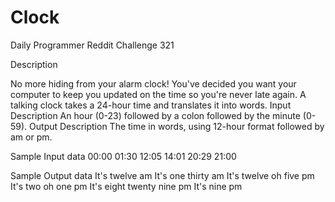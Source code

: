 # Clock
Daily Programmer Reddit Challenge 321

Description
 
No more hiding from your alarm clock! You've decided you want your computer to keep you updated on the time so you're never late again. 
A talking clock takes a 24-hour time and translates it into words.
Input Description
An hour (0-23) followed by a colon followed by the minute (0-59).
Output Description
The time in words, using 12-hour format followed by am or pm.

Sample Input data
00:00
01:30
12:05
14:01
20:29
21:00

Sample Output data
It's twelve am
It's one thirty am
It's twelve oh five pm
It's two oh one pm
It's eight twenty nine pm
It's nine pm

